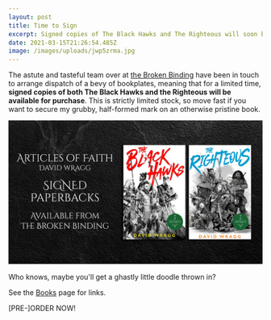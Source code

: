 ```yaml
---
layout: post
title: Time to Sign
excerpt: Signed copies of The Black Hawks and The Righteous will soon be available!
date: 2021-03-15T21:26:54.485Z
image: /images/uploads/jwp5zrma.jpg
---
```

The astute and tasteful team over at [the Broken Binding](https://www.thebrokenbinding.co.uk/) have been in touch to arrange dispatch of a bevy of bookplates, meaning that for a limited time, **signed copies of both The Black Hawks and the Righteous will be available for purchase**. This is strictly limited stock, so move fast if you want to secure my grubby, half-formed mark on an otherwise pristine book.

![Get your hands on this pronto](/images/uploads/yu1wmgi5.jpg "Order books, for fun and profit")

Who knows, maybe you'll get a ghastly little doodle thrown in?

See the [Books](/books) page for links.

[PRE-]ORDER NOW!